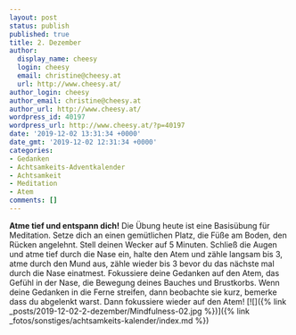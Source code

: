 ```yaml
---
layout: post
status: publish
published: true
title: 2. Dezember
author:
  display_name: cheesy
  login: cheesy
  email: christine@cheesy.at
  url: http://www.cheesy.at/
author_login: cheesy
author_email: christine@cheesy.at
author_url: http://www.cheesy.at/
wordpress_id: 40197
wordpress_url: http://www.cheesy.at/?p=40197
date: '2019-12-02 13:31:34 +0000'
date_gmt: '2019-12-02 12:31:34 +0000'
categories:
- Gedanken
- Achtsamkeits-Adventkalender
- Achtsamkeit
- Meditation
- Atem
comments: []
---
```

 **Atme tief und entspann dich!**
Die Übung heute ist eine Basisübung für Meditation. Setze dich an einen gemütlichen Platz, die Füße am Boden, den Rücken angelehnt. Stell deinen Wecker auf 5 Minuten.
Schließ die Augen und atme tief durch die Nase ein, halte den Atem und zähle langsam bis 3, atme durch den Mund aus, zähle wieder bis 3 bevor du das nächste mal durch die Nase einatmest.
Fokussiere deine Gedanken auf den Atem, das Gefühl in der Nase, die Bewegung deines Bauches und Brustkorbs.
Wenn deine Gedanken in die Ferne streifen, dann beobachte sie kurz, bemerke dass du abgelenkt warst. Dann fokussiere wieder auf den Atem!
[![]({% link _posts/2019-12-02-2-dezember/Mindfulness-02.jpg %})]({% link _fotos/sonstiges/achtsamkeits-kalender/index.md %})
